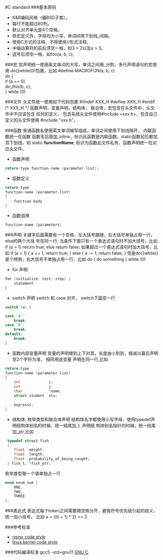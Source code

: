 #C standard
###基本原则
* K&R编码风格（偏BSD子类）。
* 每行不能超过80列。
* 默认对齐单元是4个空格。
* 除宏定义外，字母均为小写，单词间用下划线_间隔。
* 使用C方式的注释，不得使用//形式注释。
* 中缀运算符的前后须空一格，如3 + 2以及a > 3。
* 逗号后须空一格，如foo(a, b, c);

###宏
	宏声明统一使用英文单词的大写，单词之间用_分割，多行声明语句的宏使用
    do{}while(0)包裹，比如
    #define MACROFUN(a, b, c) 			\
		do {					\
			if (a == 5)			\
				do_this(b, c);		\
		} while (0)

###文件
	头文件统一使用如下代码包裹
    #ifndef XXX_H
    #define XXX_H
    #endif /* XXX_H */
    函数声明，变量声明，结构体， 联合体，宏包含在头文件中，头文件中不应该包含
    任何的定义， 包含系统头文件使用#include <xxx.h>，包含自己定义的头文件使用
    #include "xxx.h"。
    
###函数
	普通函数名使用英文单词缩写组成，单词之间使用下划线隔开， 内联函数统一在函数
    函数名后面加_inline，标识此函数是内联函数。static函数前后都加双下划线，如
    static __functionName__, 标识为函数此文件私有，函数声明统一在对应头文件。

* 函数声明
```c
return-type function-name (parameter-list);
```

* 函数定义
```c
return-type
function-name (parameter-list)
{
    function-body
}
```

* 函数调用
```c
function-name (parameters)
```

###声明
	关键字后面需要有一个空格，左大括号跟随，右大括号单独占用一行，else的两个大括
    号在同一行, 当条件下面只有一个表达式语句时不加大括号，比如
    if (a > 1)
    	return true;
    else
    	return false;
    如果超过一个表达式语句时加大括号，比如
    if (a > 1) {
    	a += 1;
        return true;
    } else {
    	a -= 1;
        return false;
    }
    但是do{}while()是个特例，右大括号不单独占用一行，比如
    do {
        do something
    } while (0)

* for 声明
```c
for (initialize; test; step) {
	statement
}
```

* switch 声明
switch 和 case 对齐， switch下面空一行
```c
switch (a) {

case 'A':
    break;
case 'B':
    break;
default:
    break;
}
```

* 函数内部变量声明
变量的声明做到上下对其，长度由小到到，缩减以最后声明空2个字符为准， 相同用途变量
声明在同一行,比如
```c
return-type
function-name (parameter-list)
{
	int             i;
    int             j;
    char            *name;
    struct student  stu;
    
    expresss;
}
```

* 结构体, 枚举类型和联合体声明
结构体名字都使用小写字母，使用typedef声明结构体别名的时候，统一结尾加_t, 声明结
构体别名指针的时候，统一结尾加_ptr,比如
```c
 typedef struct fish
 {
	float  weight;
	float  length;
	float  probability_of_being_caught;
 } fish_t, *fish_ptr;
```
枚举类型每一个值单独占一行
```c
enum enum_num {
    ONE,
    TWO,
    THREE
};
```

###表达式
	表达式每个token之间需要用空格分开，避免符号优先级引起的歧义，统一加小括号，
    比如 a = ((b + 1) * 2) >> 2

###参考标准
* [nginx code style](http://tengine.taobao.org/book/appendix_a.html)
* [linux kernel code style](http://www.linuxfromscratch.org/alfs/view/hacker/part2/hacker/coding-style.html)

###代码编译标准
gcc5 -std=gnu11  [GNU C](https://www.gnu.org/software/gnu-c-manual/gnu-c-manual.html)
